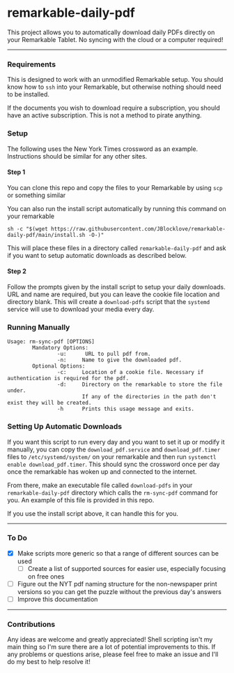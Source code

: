 # remarkable-daily-pdf

This project allows you to automatically download daily PDFs directly on your Remarkable Tablet. No syncing with the cloud or a computer required!

---

### Requirements
This is designed to work with an unmodified Remarkable setup. You should know how to `ssh` into your Remarkable, but otherwise nothing should need to be installed.

If the documents you wish to download require a subscription, you should have an active subscription. This is not a method to pirate anything.

### Setup
The following uses the New York Times crossword as an example. Instructions should be similar for any other sites.
#### Step 1
  You can clone this repo and copy the files to your Remarkable by using `scp` or something similar

  You can also run the install script automatically by running this command on your remarkable
  ```
  sh -c "$(wget https://raw.githubusercontent.com/JBlocklove/remarkable-daily-pdf/main/install.sh -O-)"
  ```
  This will place these files in a directory called `remarkable-daily-pdf` and ask if you want to setup automatic downloads as described below.

#### Step 2
  Follow the prompts given by the install script to setup your daily downloads. URL and name are required, but you can leave the cookie file location and directory blank. This will create a `download-pdfs` script that the `systemd` service will use to download your media every day.

### Running Manually
```
Usage: rm-sync-pdf [OPTIONS]
        Mandatory Options:
                -u:      URL to pull pdf from.
                -n:     Name to give the downloaded pdf.
        Optional Options:
                -c:     Location of a cookie file. Necessary if authentication is required for the pdf.
                -d:     Directory on the remarkable to store the file under.
                        If any of the directories in the path don't exist they will be created.
                -h      Prints this usage message and exits.
```

### Setting Up Automatic Downloads
If you want this script to run every day and you want to set it up or modify it manually, you can copy the `download_pdf.service` and `download_pdf.timer` files to `/etc/systemd/system/` on your remarkable and then run `systemctl enable download_pdf.timer`. This should sync the crossword once per day once the remarkable has woken up and connected to the internet.

From there, make an executable file called `download-pdfs` in your `remarkable-daily-pdf` directory which calls the `rm-sync-pdf` command for you. An example of this file is provided in this repo.

If you use the install script above, it can handle this for you.

---

### To Do
 - [x] Make scripts more generic so that a range of different sources can be used
    - [ ] Create a list of supported sources for easier use, especially focusing on free ones
 - [ ] Figure out the NYT pdf naming structure for the non-newspaper print versions so you can get the puzzle without the previous day's answers
 - [ ] Improve this documentation

---
### Contributions
Any ideas are welcome and greatly appreciated! Shell scripting isn't my main thing so I'm sure there are a lot of potential improvements to this. If any problems or questions arise, please feel free to make an issue and I'll do my best to help resolve it!
